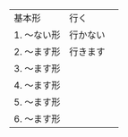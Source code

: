 <table>
  <tr>
    <td><ruby><span>基本形</span><rt data-rt="きほんけい"></rt></ruby></td>
    <td colspan=2><ruby><span>行</span><rt data-rt="い"></rt></ruby>く</td>
  </tr>
  <tr>
    <td>1. 〜ない<ruby><span>形</span><rt data-rt="けい"></rt></ruby></td>
    <td>行かない</td>
    <td></td>
  </tr>
  <tr>
    <td>2. 〜ます<ruby><span>形</span><rt data-rt="けい"></rt></ruby></td>
    <td>行きます</td>
    <td></td>
  </tr>
  <tr>
    <td>3. 〜ます<ruby><span>形</span><rt data-rt="けい"></rt></ruby></td>
    <td></td>
    <td></td>
  </tr>
  <tr>
    <td>4. 〜ます<ruby><span>形</span><rt data-rt="けい"></rt></ruby></td>
    <td></td>
    <td></td>
  </tr>
  <tr>
    <td>5. 〜ます<ruby><span>形</span><rt data-rt="けい"></rt></ruby></td>
    <td></td>
    <td></td>
  </tr>
  <tr>
    <td>6. 〜ます<ruby><span>形</span><rt data-rt="けい"></rt></ruby></td>
    <td></td>
    <td></td>
  </tr>
</table>
